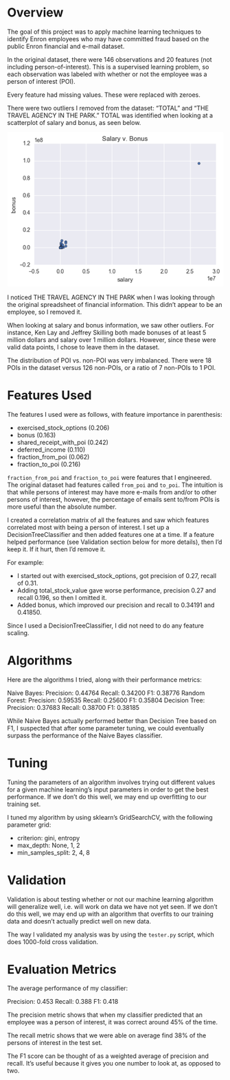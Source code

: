 # Overview
The goal of this project was to apply machine learning techniques to identify Enron employees who may have committed fraud based on the public Enron financial and e-mail dataset.

In the original dataset, there were 146 observations and 20 features (not including person-of-interest). This is a supervised learning problem, so each observation was labeled with whether or not the employee was a person of interest (POI). 

Every feature had missing values. These were replaced with zeroes. 

There were two outliers I removed from the dataset: “TOTAL” and “THE TRAVEL AGENCY IN THE PARK.” TOTAL was identified when looking at a scatterplot of salary and bonus, as seen below.

![Salary vs. Bonus](outlier_salary_bonus.png)

I noticed THE TRAVEL AGENCY IN THE PARK when I was looking through the original spreadsheet of financial information. This didn’t appear to be an employee, so I removed it.

When looking at salary and bonus information, we saw other outliers. For instance, Ken Lay and Jeffrey Skilling both made bonuses of at least 5 million dollars and salary over 1 million dollars. However, since these were valid data points, I chose to leave them in the dataset.

The distribution of POI vs. non-POI was very imbalanced. There were 18 POIs in the dataset versus 126 non-POIs, or a ratio of 7 non-POIs to 1 POI.

# Features Used
The features I used were as follows, with feature importance in parenthesis:

* exercised_stock_options (0.206)
* bonus (0.163)
* shared_receipt_with_poi (0.242)
* deferred_income (0.110)
* fraction_from_poi (0.062)
* fraction_to_poi (0.216)

`fraction_from_poi` and `fraction_to_poi` were features that I engineered. The original dataset had features called `from_poi` and `to_poi`. The intuition is that while persons of interest may have more e-mails from and/or to other persons of interest, however, the percentage of emails sent to/from POIs is more useful than the absolute number. 

I created a correlation matrix of all the features and saw which features correlated most with being a person of interest. I set up a DecisionTreeClassifier and then added features one at a time. If a feature helped performance (see Validation section below for more details), then I’d keep it. If it hurt, then I’d remove it. 

For example:
- I started out with exercised_stock_options, got precision of 0.27, recall of 0.31.
- Adding total_stock_value gave worse performance, precision 0.27 and recall 0.196, so then I omitted it.
- Added bonus, which improved our precision and recall to 0.34191 and 0.41850.

Since I used a DecisionTreeClassifier, I did not need to do any feature scaling. 

# Algorithms
Here are the algorithms I tried, along with their performance metrics:

Naive Bayes: Precision: 0.44764	Recall: 0.34200	F1: 0.38776
Random Forest: Precision: 0.59535	Recall: 0.25600	F1: 0.35804
Decision Tree: Precision: 0.37683	Recall: 0.38700	F1: 0.38185

While Naive Bayes actually performed better than Decision Tree based on F1, I suspected that after some parameter tuning, we could eventually surpass the performance of the Naive Bayes classifier.

# Tuning
Tuning the parameters of an algorithm involves trying out different values for a given machine learning’s input parameters in order to get the best performance. If we don’t do this well, we may end up overfitting to our training set.

I tuned my algorithm by using sklearn’s GridSearchCV, with the following parameter grid:

* criterion: gini, entropy
* max_depth: None, 1, 2
* min_samples_split: 2, 4, 8

# Validation
Validation is about testing whether or not our machine learning algorithm will generalize well, i.e. will work on data we have not yet seen. If we don’t do this well, we may end up with an algorithm that overfits to our training data and doesn’t actually predict well on new data.

The way I validated my analysis was by using the `tester.py` script, which does 1000-fold cross validation.

# Evaluation Metrics
The average performance of my classifier:

Precision: 0.453
Recall: 0.388
F1: 0.418

The precision metric shows that when my classifier predicted that an employee was a person of interest, it was correct around 45% of the time.

The recall metric shows that we were able on average find 38% of the persons of interest in the test set.

The F1 score can be thought of as a weighted average of precision and recall. It’s useful because it gives you one number to look at, as opposed to two.


